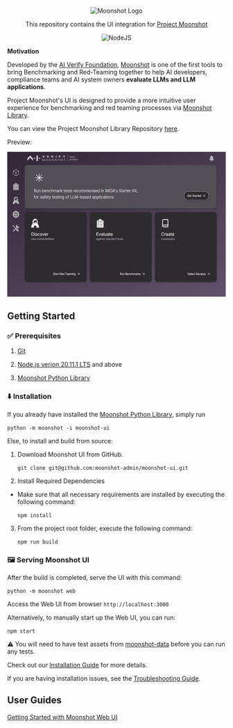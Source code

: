 <div align="center">

![Moonshot Logo](https://github.com/moonshot-admin/moonshot/raw/main/misc/aiverify-moonshot-logo.png)

This repository contains the UI integration for [Project Moonshot](https://github.com/aiverify-foundation/moonshot)

![NodeJS](https://img.shields.io/badge/node.js-6DA55F?style=for-the-badge&logo=node.js&logoColor=white)

</div>

<b>Motivation </b>

Developed by the [AI Verify Foundation](https://aiverifyfoundation.sg/?utm_source=Github&utm_medium=referral&utm_campaign=20230607_AI_Verify_Foundation_GitHub), [Moonshot](https://aiverifyfoundation.sg/project-moonshot/?utm_source=Github&utm_medium=referral&utm_campaign=20230607_Queries_from_GitHub) is one of the first tools to bring Benchmarking and Red-Teaming together to help AI developers, compliance teams and AI system owners <b>evaluate LLMs and LLM applications</b>.

Project Moonshot's UI is designed to provide a more intuitive user experience for benchmarking and red teaming processes via [Moonshot Library](https://pypi.org/project/aiverify-moonshot/).

You can view the Project Moonshot Library Repository [here](https://github.com/aiverify-foundation/moonshot).

Preview: 

![moonshot-ui](./misc/ui-homepage.png)

## Getting Started

### ✅ Prerequisites

1. [Git](https://github.com/git-guides/install-git)

2. [Node.js verion 20.11.1 LTS](https://nodejs.org/en/blog/release/v20.11.1) and above

3. [Moonshot Python Library](https://pypi.org/project/aiverify-moonshot/)

### ⬇️ Installation

If you already have installed the [Moonshot Python Library](https://pypi.org/project/aiverify-moonshot/), simply run
```
python -m moonshot -i moonshot-ui
```

Else, to install and build from source:
1. Download Moonshot UI from GitHub.
    ```
    git clone git@github.com:moonshot-admin/moonshot-ui.git
    ```
2. Install Required Dependencies
- Make sure that all necessary requirements are installed by executing the following command:
    ```
    npm install
    ```
3. From the project root folder, execute the following command:
    ```
    npm run build
    ```

### 🖼️ Serving Moonshot UI
After the build is completed, serve the UI with this command:
```
python -m moonshot web
```
Access the Web UI from browser `http://localhost:3000`

Alternatively, to manually start up the Web UI, you can run:
```
npm start
```

⚠️ You will need to have test assets from [moonshot-data](https://github.com/aiverify-foundation/moonshot-data) before you can run any tests.

Check out our [Installation Guide](https://aiverify-foundation.github.io/moonshot/getting_started/quick_install/) for more details.

If you are having installation issues, see the [Troubleshooting Guide](https://aiverify-foundation.github.io/moonshot/common_issues/).

## User Guides

[Getting Started with Moonshot Web UI](https://aiverify-foundation.github.io/moonshot/user_guide/web_ui/web_ui_guide/)
